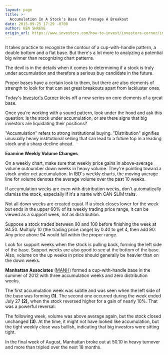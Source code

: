 ```yaml
---
layout: page
title: >-
  Accumulation In A Stock's Base Can Presage A Breakout
date: 2015-09-25 17:29 -0700
author: KEN SHREVE
origin_url: https://www.investors.com/how-to-invest/investors-corner/institutional-buying-accumulation-in-a-base
---
```





It takes practice to recognize the contour of a cup-with-handle pattern, a double bottom and a flat base. But there's a lot more to analyzing a potential big winner than recognizing chart patterns.


The devil is in the details when it comes to determining if a stock is truly under accumulation and therefore a serious buy candidate in the future.


Proper bases have a certain look to them, but there are also elements of strength to look for that can set great breakouts apart from lackluster ones.


Today's [Investor's Corner](http://education.investors.com/investors-corner.htm) kicks off a new series on core elements of a great base.


Once you're working with a sound pattern, look under the hood and ask this question: Is the stock under accumulation, or are there signs that big investors are liquidating their positions?


"Accumulation" refers to strong institutional buying. "Distribution" signifies unusually heavy institutional selling that can lead to a future top in a leading stock and a sharp decline ahead.


**Examine Weekly Volume Changes**


On a weekly chart, make sure that weekly price gains in above-average volume outnumber down weeks in heavy volume. They're pointing toward a stock under net accumulation. In IBD's weekly charts, the moving average line for volume denotes the average volume over the past 10 weeks.


If accumulation weeks are even with distribution weeks, don't automatically dismiss the stock, especially if it's a name with CAN SLIM traits.


Not all down weeks are created equal. If a stock closes lower for the week but ends in the upper 60% of its weekly trading price range, it can be viewed as a support week, not as distribution.


Suppose a stock traded between 90 and 100 before finishing the week at 94.50. Multiply 10 (the trading price range) by 0.40 to get 4, then add 90. Any price above 94 would fall within the proper range.


Look for support weeks when the stock is pulling back, forming the left side of the base. Support weeks are also good to see at the bottom of the base. Also, volume on the up weeks in price should generally be heavier than on the down weeks.


**Manhattan Associates** ([MANH](https://research.investors.com/quote.aspx?symbol=MANH)) formed a cup-with-handle base in the summer of 2012 with three accumulation weeks and zero distribution weeks.


The first accumulation week was subtle and was seen when the left side of the base was forming **(1)**. The second one occurred during the week ended July 27  **(2),** when the stock reversed higher for a gain of nearly 10%. That was a powerful reversal.


The following week, volume was above average again, but the stock closed unchanged **(3)**. At the time, it might not have looked like accumulation, but the tight weekly close was bullish, indicating that big investors were sitting tight.


In the final week of August, Manhattan broke out at 50.10 in heavy turnover and more than tripled over the next 18 months.




